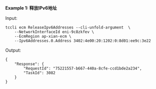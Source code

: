 **Example 1: 释放IPv6地址**



Input: 

```
tccli ecm ReleaseIpv6Addresses --cli-unfold-argument  \
    --NetworkInterfaceId eni-9c8zkfev \
    --EcmRegion ap-xian-ecm \
    --Ipv6Addresses.0.Address 3402:4e00:20:1202:0:8d01:ee9c:3e22
```

Output: 
```
{
    "Response": {
        "RequestId": "75221557-b667-440a-8cfe-ccd1bde2a234",
        "TaskId": 3082
    }
}
```

